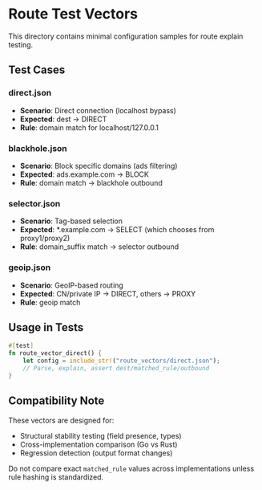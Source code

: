 # Route Test Vectors

This directory contains minimal configuration samples for route explain testing.

## Test Cases

### direct.json
- **Scenario**: Direct connection (localhost bypass)
- **Expected**: dest → DIRECT
- **Rule**: domain match for localhost/127.0.0.1

### blackhole.json
- **Scenario**: Block specific domains (ads filtering)
- **Expected**: ads.example.com → BLOCK
- **Rule**: domain match → blackhole outbound

### selector.json
- **Scenario**: Tag-based selection
- **Expected**: *.example.com → SELECT (which chooses from proxy1/proxy2)
- **Rule**: domain_suffix match → selector outbound

### geoip.json
- **Scenario**: GeoIP-based routing
- **Expected**: CN/private IP → DIRECT, others → PROXY
- **Rule**: geoip match

## Usage in Tests

```rust
#[test]
fn route_vector_direct() {
    let config = include_str!("route_vectors/direct.json");
    // Parse, explain, assert dest/matched_rule/outbound
}
```

## Compatibility Note

These vectors are designed for:
- Structural stability testing (field presence, types)
- Cross-implementation comparison (Go vs Rust)
- Regression detection (output format changes)

Do not compare exact `matched_rule` values across implementations unless rule hashing is standardized.

